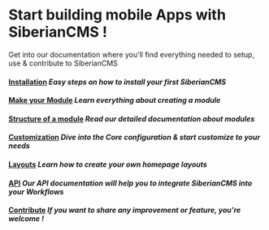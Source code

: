 # Start building mobile Apps with SiberianCMS !


Get into our documentation where you'll find everything needed to setup, use & contribute to SiberianCMS

#### [Installation](documentation#installation) *Easy steps on how to install your first SiberianCMS*

#### [Make your Module](module) *Learn everything about creating a module*

#### [Structure of a module](module#structure) *Read our detailed documentation about modules*

#### [Customization](module/core-inheritance) *Dive into the Core configuration & start customize to your needs*

#### [Layouts](layout) *Learn how to create your own homepage layouts*

#### [API](api) *Our API documentation will help you to integrate SiberianCMS into your Workflows*

#### [Contribute](contribute) *If you want to share any improvement or feature, you're welcome !*